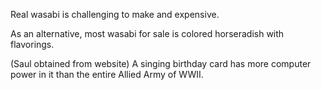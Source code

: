 Real wasabi is challenging to make and expensive.

As an alternative, most wasabi for sale is colored horseradish with flavorings.

(Saul obtained from website) A singing birthday card has more computer power in it than the entire Allied Army of WWII.
